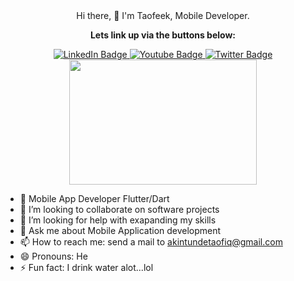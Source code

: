 <div id="header" align="center">  Hi there, 👋
 I'm Taofeek, Mobile Developer.
</div>
<!--<div id="header" align="center">
  <img src="https://media.giphy.com/media/3GYmecuz4ncOc/giphy.gif" width="300" height="100"/>
</div> -->

<div id="badges"  align="center">
  <p><b>Lets link up via the buttons below: </b></p>
  <a href="https://linkedin.com/in/taotechsolutions">
    <img src="https://img.shields.io/badge/LinkedIn-blue?style=for-the-badge&logo=linkedin&logoColor=white" alt="LinkedIn Badge"/>
  </a>
  <a href="#">
    <img src="https://img.shields.io/badge/YouTube-red?style=for-the-badge&logo=youtube&logoColor=white" alt="Youtube Badge"/>
  </a>
  <a href="https://twitter.com/taofiqakintunde">
    <img src="https://img.shields.io/badge/Twitter-blue?style=for-the-badge&logo=twitter&logoColor=white" alt="Twitter Badge"/>
  </a>
</div>
<div id="COUNT"  align="center">
<img src="https://komarev.com/ghpvc/?username=taotechs&style=flat-square&color=blue" alt=""/>


</div>
<div align="center">
  <img src="https://media.giphy.com/media/dWesBcTLavkZuG35MI/giphy.gif" width="300" height="200"/>
</div>

<!--
**taotechs/taotechs** is a ✨ _special_ ✨ repository because its `README.md` (this file) appears on your GitHub profile.

Here are some ideas to get you started: -->

- 🔭 Mobile App Developer Flutter/Dart
- 👯 I’m looking to collaborate on software projects
- 🤔 I’m looking for help with exapanding my skills
- 💬 Ask me about Mobile Application development
- 📫 How to reach me: send a mail to <a>akintundetaofiq@gmail.com</a>
- 😄 Pronouns: He
- ⚡ Fun fact: I drink water alot...lol
